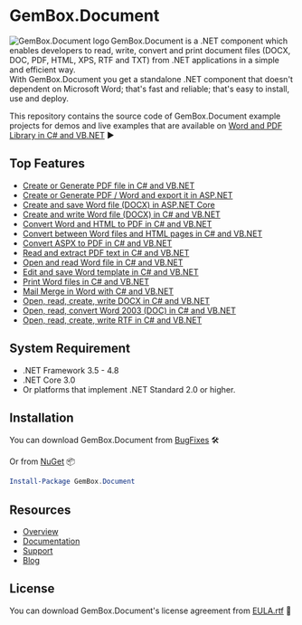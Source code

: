 # GemBox.Document

<img src="https://www.gemboxsoftware.com/images/NugetGbd.png" alt="GemBox.Document logo" align="left" />

GemBox.Document is a .NET component which enables developers to read, write, convert and print document files (DOCX, DOC, PDF, HTML, XPS, RTF and TXT) from .NET applications in a simple and efficient way.  
With GemBox.Document you get a standalone .NET component that doesn't dependent on Microsoft Word; that's fast and reliable; that's easy to install, use and deploy.

This repository contains the source code of GemBox.Document example projects for demos and live examples that are available on [Word and PDF Library in C# and VB.NET](https://www.gemboxsoftware.com/document/examples/c-sharp-vb-net-word-pdf-library/801) ▶

## Top Features

* [Create or Generate PDF file in C# and VB.NET](https://www.gemboxsoftware.com/document/articles/c-sharp-vb-net-create-generate-pdf)
* [Create or Generate PDF / Word and export it in ASP.NET](https://www.gemboxsoftware.com/document/examples/asp-net-create-generate-export-pdf-word/5101)
* [Create and save Word file (DOCX) in ASP.NET Core](https://www.gemboxsoftware.com/document/examples/asp-net-core-create-word-docx/5601)
* [Create and write Word file (DOCX) in C# and VB.NET](https://www.gemboxsoftware.com/document/examples/c-sharp-vb-net-write-word-file/302)
* [Convert Word and HTML to PDF in C# and VB.NET](https://www.gemboxsoftware.com/document/examples/c-sharp-convert-word-to-from-html/105)
* [Convert between Word files and HTML pages in C# and VB.NET](https://www.gemboxsoftware.com/document/examples/c-sharp-convert-word-to-from-html/105)
* [Convert ASPX to PDF in C# and VB.NET](https://www.gemboxsoftware.com/document/articles/convert-aspx-to-pdf)
* [Read and extract PDF text in C# and VB.NET](https://www.gemboxsoftware.com/document/examples/c-sharp-read-pdf/305)
* [Open and read Word file in C# and VB.NET](https://www.gemboxsoftware.com/document/examples/c-sharp-vb-net-read-word-file/301)
* [Edit and save Word template in C# and VB.NET](https://www.gemboxsoftware.com/document/examples/c-sharp-vb-net-edit-save-word-template/303)
* [Print Word files in C# and VB.NET](https://www.gemboxsoftware.com/document/examples/c-sharp-vb-net-print-word/351)
* [Mail Merge in Word with C# and VB.NET](https://www.gemboxsoftware.com/document/examples/c-sharp-vb-net-mail-merge-word/901)
* [Open, read, create, write DOCX in C# and VB.NET](https://www.gemboxsoftware.com/document/articles/c-sharp-vb-net-docx)
* [Open, read, convert Word 2003 (DOC) in C# and VB.NET](https://www.gemboxsoftware.com/document/articles/c-sharp-vb-net-word-2003-doc)
* [Open, read, create, write RTF in C# and VB.NET](https://www.gemboxsoftware.com/document/articles/c-sharp-vb-net-rtf)

## System Requirement

* .NET Framework 3.5 - 4.8
* .NET Core 3.0
* Or platforms that implement .NET Standard 2.0 or higher.

## Installation

You can download GemBox.Document from [BugFixes](https://www.gemboxsoftware.com/document/downloads/BugFixes.htm) 🛠️

Or from [NuGet](https://www.nuget.org/packages/GemBox.Document/) 📦

```powershell
Install-Package GemBox.Document
```

## Resources
* [Overview](https://www.gemboxsoftware.com/document)
* [Documentation](https://www.gemboxsoftware.com/document/help/html/Introduction.htm)
* [Support](https://www.gemboxsoftware.com/document/support)
* [Blog](https://www.gemboxsoftware.com/gembox-document)

## License

You can download GemBox.Document's license agreement from [EULA.rtf](https://www.gemboxsoftware.com/document/EULA.rtf) 📝
